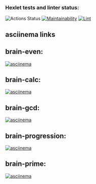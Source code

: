 ### Hexlet tests and linter status:
![Actions Status](https://github.com/pashhha/frontend-project-lvl1/workflows/hexlet-check/badge.svg)
[![Maintainability](https://api.codeclimate.com/v1/badges/a99a88d28ad37a79dbf6/maintainability)](https://codeclimate.com/github/codeclimate/codeclimate/maintainability)
[![Lint](https://github.com/pashhha/frontend-project-lvl1/workflows/Lint/badge.svg)](https://github.com/pashhha/frontend-project-lvl1/actions?query=workflow%3ALint)

## asciinema links


 ## brain-even: 
 
 [![asciinema](https://asciinema.org/a/H9mRgAZABC52YyFWs48TD7Y98.png)](https://asciinema.org/a/H9mRgAZABC52YyFWs48TD7Y98)
 
 ## brain-calc: 
 
 [![asciinema](https://asciinema.org/a/EG7AyQobC8XUvybcbBTHvH5A9.png)](https://asciinema.org/a/EG7AyQobC8XUvybcbBTHvH5A9)

## brain-gcd:
 
[![asciinema](https://asciinema.org/a/lSseAspkvaPALNOhf16ZQ1Oyc.png)](https://asciinema.org/a/lSseAspkvaPALNOhf16ZQ1Oyc) 

## brain-progression: 

[![asciinema](https://asciinema.org/a/GTzevKCqHKhJmudzLUGBKKzsP.png)](https://asciinema.org/a/GTzevKCqHKhJmudzLUGBKKzsP)

## brain-prime:

 [![asciinema](https://asciinema.org/a/T6J4d38hi6GXP5YfG9R8OAVjv.png)](https://asciinema.org/a/T6J4d38hi6GXP5YfG9R8OAVjv)
